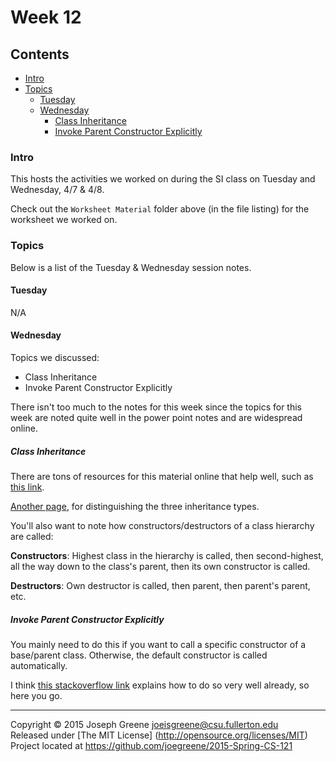 # Week 12

## Contents
- [Intro](#intro)
- [Topics](#topics)
  - [Tuesday](#tuesday)
  - [Wednesday](#wednesday)
    - [Class Inheritance](#class-inheritance)
    - [Invoke Parent Constructor Explicitly](#invoke-parent-constructor-explicitly)
  
### Intro

This hosts the activities we worked on during the SI class on Tuesday and Wednesday, 4/7 & 4/8.

Check out the `Worksheet Material` folder above (in the file listing) for the worksheet we worked on.

### Topics

Below is a list of the Tuesday & Wednesday session notes. 

#### Tuesday
N/A

#### Wednesday
Topics we discussed:
- Class Inheritance
- Invoke Parent Constructor Explicitly

There isn't too much to the notes for this week since the topics for this week are noted quite well in the power point notes and are widespread online.

##### Class Inheritance
There are tons of resources for this material online that help well, such as [this link](http://www.tutorialspoint.com/cplusplus/cpp_inheritance.htm).

[Another page](http://www.parashift.com/c++-faq-lite/private-inheritance.html), for distinguishing the three 
inheritance types.

You'll also want to note how constructors/destructors of a class hierarchy are called:

__Constructors__: Highest class in the hierarchy is called, then second-highest, all the way down to the class's parent, then its own constructor is called.

__Destructors__: Own destructor is called, then parent, then parent's parent, etc.

##### Invoke Parent Constructor Explicitly
You mainly need to do this if you want to call a specific constructor of a base/parent class. Otherwise, the default constructor is called automatically.

I think [this stackoverflow link](http://stackoverflow.com/questions/120876/c-superclass-constructor-calling-rules) explains how to do so very well already, so here you go.

-------------------------------------------------------------------------------

Copyright &copy; 2015 Joseph Greene <joeisgreene@csu.fullerton.edu>  
Released under [The MIT License] (http://opensource.org/licenses/MIT)  
Project located at <https://github.com/joegreene/2015-Spring-CS-121>
